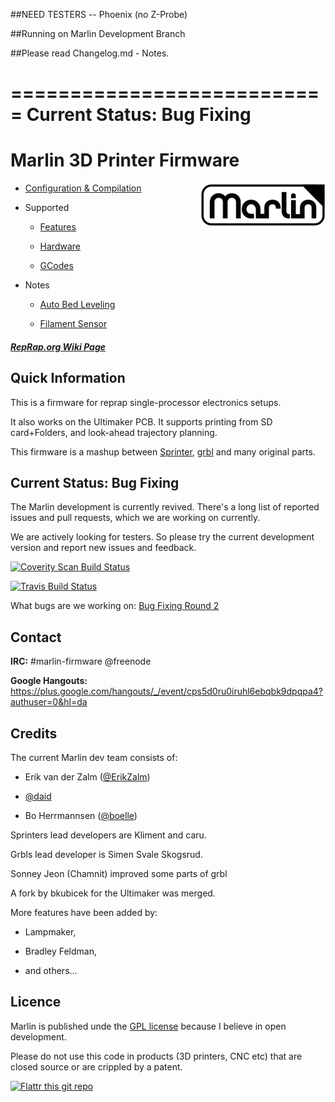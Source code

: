 ##NEED TESTERS -- Phoenix (no Z-Probe)

##Running on Marlin Development Branch

##Please read Changelog.md - Notes.


===========================
Current Status: Bug Fixing
==========================
# Marlin 3D Printer Firmware

<img align="right" src="Documentation/Logo/Marlin%20Logo%20GitHub.png" />


  * [Configuration & Compilation](/Documentation/Compilation.md)

  * Supported

    * [Features](/Documentation/Features.md)

    * [Hardware](/Documentation/Hardware.md)

    * [GCodes](/Documentation/GCodes.md)

  * Notes

    * [Auto Bed Leveling](/Documentation/BedLeveling.md)

    * [Filament Sensor](/Documentation/FilamentSensor.md)



##### [RepRap.org Wiki Page](http://reprap.org/wiki/Marlin)



## Quick Information



This is a firmware for reprap single-processor electronics setups.

It also works on the Ultimaker PCB. It supports printing from SD card+Folders, and look-ahead trajectory planning.

This firmware is a mashup between [Sprinter](https://github.com/kliment/Sprinter), [grbl](https://github.com/simen/grbl) and many original parts.



## Current Status: Bug Fixing



The Marlin development is currently revived. There's a long list of reported issues and pull requests, which we are working on currently.

We are actively looking for testers. So please try the current development version and report new issues and feedback.



[![Coverity Scan Build Status](https://scan.coverity.com/projects/2224/badge.svg)](https://scan.coverity.com/projects/2224)

[![Travis Build Status](https://travis-ci.org/MarlinFirmware/Marlin.svg)](https://travis-ci.org/MarlinFirmware/Marlin)



What bugs are we working on: [Bug Fixing Round 2](https://github.com/MarlinFirmware/Marlin/milestones/Bug%20Fixing%20Round%202)



## Contact



__IRC:__ #marlin-firmware @freenode



__Google Hangouts:__ https://plus.google.com/hangouts/_/event/cps5d0ru0iruhl6ebqbk9dpqpa4?authuser=0&hl=da



## Credits



The current Marlin dev team consists of:



 - Erik van der Zalm ([@ErikZalm](https://github.com/ErikZalm))

 - [@daid](https://github.com/daid)

 - Bo Herrmannsen ([@boelle](https://github.com/boelle))



Sprinters lead developers are Kliment and caru.

Grbls lead developer is Simen Svale Skogsrud.

Sonney Jeon (Chamnit) improved some parts of grbl

A fork by bkubicek for the Ultimaker was merged.



More features have been added by:

  - Lampmaker,

  - Bradley Feldman,

  - and others...



## Licence



Marlin is published unde the [GPL license](/Documentation/COPYING.md) because I believe in open development.

Please do not use this code in products (3D printers, CNC etc) that are closed source or are crippled by a patent.



[![Flattr this git repo](http://api.flattr.com/button/flattr-badge-large.png)](https://flattr.com/submit/auto?user_id=ErikZalm&url=https://github.com/MarlinFirmware/Marlin&title=Marlin&language=&tags=github&category=software)

